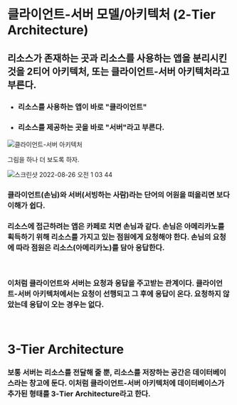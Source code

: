 # 클라이언트-서버 모델/아키텍처 (2-Tier Architecture)

## 리소스가 존재하는 곳과 리소스를 사용하는 앱을 분리시킨 것을 2티어 아키텍처, 또는 클라이언트-서버 아키텍처라고 부른다.

- ### 리소스를 사용하는 앱이 바로 "클라이언트"
- ### 리소스를 제공하는 곳을 바로 "서버"라고 부른다.

![클라이언트-서버 아키텍처](https://user-images.githubusercontent.com/25292654/186713678-616cb9f2-f3e7-4092-9201-71fb243e8948.png)

그림을 하나 더 보도록 하자.

![스크린샷 2022-08-26 오전 1 03 44](https://user-images.githubusercontent.com/25292654/186714448-ed917315-2c65-4869-919d-2e34348a5843.png)

### 클라이언트(손님)와 서버(서빙하는 사람)라는 단어의 어원을 떠올리면 보다 이해가 쉽다.

### 리소스에 접근하려는 앱은 카페로 치면 손님과 같다. 손님은 아메리카노를 획득하기 위해 리소스를 가지고 있는 점원에게 요청해야 한다. 손님의 요청에 따라 점원은 리소스(아메리카노)를 담아 응답한다.

<br>

### 이처럼 클라이언트와 서버는 요청과 응답을 주고받는 관계이다. 클라이언트-서버 아키텍처에서는 요청이 선행되고 그 후에 응답이 온다. 요청하지 않았는데 응답이 오는 경우는 없다.

<br>

# 3-Tier Architecture

### 보통 서버는 리소스를 전달해 줄 뿐, 리소스를 저장하는 공간은 데이터베이스라는 창고에 둔다. 이처럼 클라이언트-서버 아키텍처에 데이터베이스가 추가된 형태를 3-Tier Architecture라고 한다.